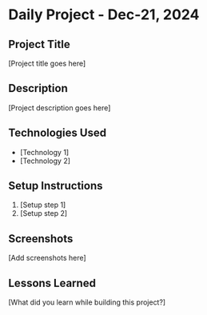 # Daily Project - Dec-21, 2024

## Project Title
[Project title goes here]

## Description
[Project description goes here]

## Technologies Used
- [Technology 1]
- [Technology 2]

## Setup Instructions
1. [Setup step 1]
2. [Setup step 2]

## Screenshots
[Add screenshots here]

## Lessons Learned
[What did you learn while building this project?]
